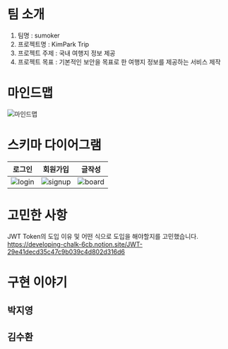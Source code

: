# 팀 소개
1. 팀명 : sumoker
2. 프로젝트명 : KimPark Trip
3. 프로젝트 주제 : 국내 여행지 정보 제공
4. 프로젝트 목표 : 기본적인 보안을 목표로 한 여행지 정보를 제공하는 서비스 제작

# 마인드맵
![마인드맵](/uploads/27a3ad64690632c07fcdcc5b6bbe6655/image.png)

# 스키마 다이어그램
|로그인|회원가입|글작성|
|---|---|---|
|![login](/uploads/6f2d7faac7a97d3a17f56d68b099d7ba/image.png)|![signup](/uploads/db351572f4cbd8d0ec9bcdd22014058b/image.png)|![board](/uploads/36fe2d5273fbca02acbafc46527b5355/image.png)|

# 고민한 사항
JWT Token의 도입 이유 및 어떤 식으로 도입을 해야할지를 고민했습니다.
https://developing-chalk-6cb.notion.site/JWT-29e41decd35c47c9b039c4d802d316d6

# 구현 이야기

## 박지영

## 김수환
